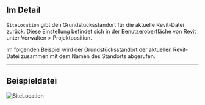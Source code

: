 ## Im Detail
`SiteLocation` gibt den Grundstücksstandort für die aktuelle Revit-Datei zurück. Diese Einstellung befindet sich in der Benutzeroberfläche von Revit unter Verwalten > Projektposition.

Im folgenden Beispiel wird der Grundstücksstandort der aktuellen Revit-Datei zusammen mit dem Namen des Standorts abgerufen.
___
## Beispieldatei

![SiteLocation](./DSRevitNodesUI.SiteLocation_img.jpg)
